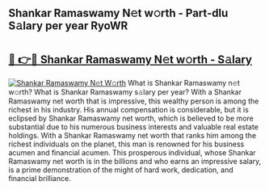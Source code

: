 ## Shankar Ramaswamy N𝚎t w𝚘rth - Part-dlu S𝚊lary per year RyoWR

# <h2><a href="http://gc4mtx.nevu.top/?p=Shankar+Ramaswamy">🔗 👉🔴 Shankar Ramaswamy N𝚎t w𝚘rth - S𝚊lary</a></h2>

[![Shankar Ramaswamy N𝚎t W𝚘rth](https://i.imgur.com/Oavwk0R.jpeg)](http://gc4mtx.nevu.top/?p=Shankar+Ramaswamy)
What is Shankar Ramaswamy n𝚎t w𝚘rth? What is Shankar Ramaswamy s𝚊lary per year?
With a Shankar Ramaswamy net worth that is impressive, this wealthy person is among the richest in his industry. His annual compensation is considerable, but it is eclipsed by Shankar Ramaswamy net worth, which is believed to be more substantial due to his numerous business interests and valuable real estate holdings. With a Shankar Ramaswamy net worth that ranks him among the richest individuals on the planet, this man is renowned for his business acumen and financial acumen. This prosperous individual, whose Shankar Ramaswamy net worth is in the billions and who earns an impressive salary, is a prime demonstration of the might of hard work, dedication, and financial brilliance.
